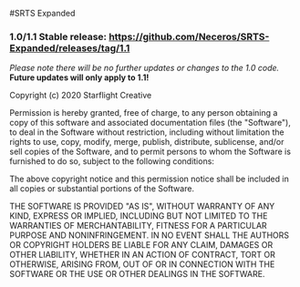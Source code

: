 #SRTS Expanded

### 1.0/1.1 Stable release: https://github.com/Neceros/SRTS-Expanded/releases/tag/1.1

*Please note there will be no further updates or changes to the 1.0 code.* **Future updates will only apply to 1.1!**


Copyright (c) 2020 Starflight Creative

Permission is hereby granted, free of charge, to any person obtaining a copy of this software and associated documentation files (the "Software"), to deal in the Software without restriction, including without limitation the rights to use, copy, modify, merge, publish, distribute, sublicense, and/or sell copies of the Software, and to permit persons to whom the Software is furnished to do so, subject to the following conditions:

The above copyright notice and this permission notice shall be included in all copies or substantial portions of the Software.

THE SOFTWARE IS PROVIDED "AS IS", WITHOUT WARRANTY OF ANY KIND, EXPRESS OR IMPLIED, INCLUDING BUT NOT LIMITED TO THE WARRANTIES OF MERCHANTABILITY, FITNESS FOR A PARTICULAR PURPOSE AND NONINFRINGEMENT. IN NO EVENT SHALL THE AUTHORS OR COPYRIGHT HOLDERS BE LIABLE FOR ANY CLAIM, DAMAGES OR OTHER LIABILITY, WHETHER IN AN ACTION OF CONTRACT, TORT OR OTHERWISE, ARISING FROM, OUT OF OR IN CONNECTION WITH THE SOFTWARE OR THE USE OR OTHER DEALINGS IN THE SOFTWARE.
